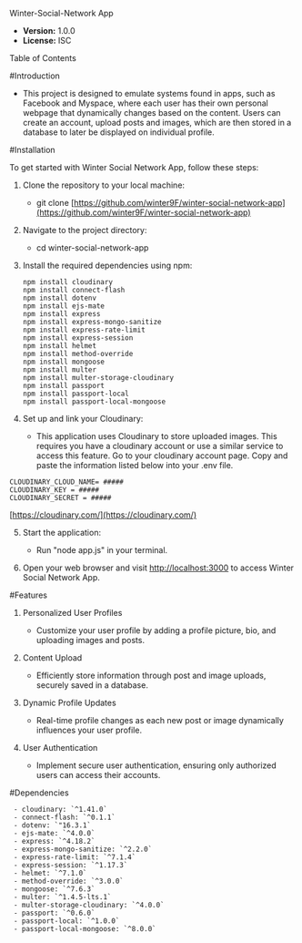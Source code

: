 Winter-Social-Network App

  - **Version:** 1.0.0
  - **License:** ISC



Table of Contents

#Introduction

  - This project is designed to emulate systems found in apps, such as Facebook and Myspace, where each user has their own personal webpage that dynamically changes based on the content. Users can create an account, upload posts and images, which are then stored in a database to later be displayed on individual profile.



#Installation

To get started with Winter Social Network App, follow these steps:

1. Clone the repository to your local machine:

    - git clone [https://github.com/winter9F/winter-social-network-app](https://github.com/winter9F/winter-social-network-app)

2. Navigate to the project directory:

    - cd winter-social-network-app

3. Install the required dependencies using npm:

    ```
    npm install cloudinary
    npm install connect-flash
    npm install dotenv
    npm install ejs-mate
    npm install express
    npm install express-mongo-sanitize
    npm install express-rate-limit
    npm install express-session
    npm install helmet
    npm install method-override
    npm install mongoose
    npm install multer
    npm install multer-storage-cloudinary
    npm install passport
    npm install passport-local
    npm install passport-local-mongoose
    
    ```

4. Set up and link your Cloudinary:

   - This application uses Cloudinary to store uploaded images. This requires you have a cloudinary account or use a similar service to access this feature. Go to your cloudinary account page. Copy and paste the information listed below into your .env file.

  ```  
  CLOUDINARY_CLOUD_NAME= #####
  CLOUDINARY_KEY = #####
  CLOUDINARY_SECRET = #####

  ```

  [https://cloudinary.com/](https://cloudinary.com/)

5. Start the application:
    
    - Run "node app.js" in your terminal.

6. Open your web browser and visit [http://localhost:3000](http://localhost:3000) to access Winter Social Network App.



#Features

1. Personalized User Profiles

    - Customize your user profile by adding a profile picture, bio, and uploading images and posts. 

2. Content Upload

    - Efficiently store information through post and image uploads, securely saved in a database.

3. Dynamic Profile Updates

    -  Real-time profile changes as each new post or image dynamically influences your user profile.

4. User Authentication

    - Implement secure user authentication, ensuring only authorized users can access their accounts.



#Dependencies

  ```
   - cloudinary: `^1.41.0`
   - connect-flash: `^0.1.1`
   - dotenv: `"16.3.1`
   - ejs-mate: `^4.0.0`
   - express: `^4.18.2`
   - express-mongo-sanitize: `^2.2.0`
   - express-rate-limit: `^7.1.4`
   - express-session: `^1.17.3`
   - helmet: `^7.1.0`
   - method-override: `^3.0.0`
   - mongoose: `^7.6.3`
   - multer: `^1.4.5-lts.1`
   - multer-storage-cloudinary: `^4.0.0`
   - passport: `^0.6.0`
   - passport-local: `^1.0.0`
   - passport-local-mongoose: `^8.0.0`

  ```




